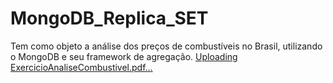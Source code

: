 # MongoDB_Replica_SET
 Tem como objeto a análise dos preços de combustíveis no Brasil, utilizando o MongoDB e seu framework de agregação.
[Uploading ExercicioAnaliseCombustivel.pdf…]()
